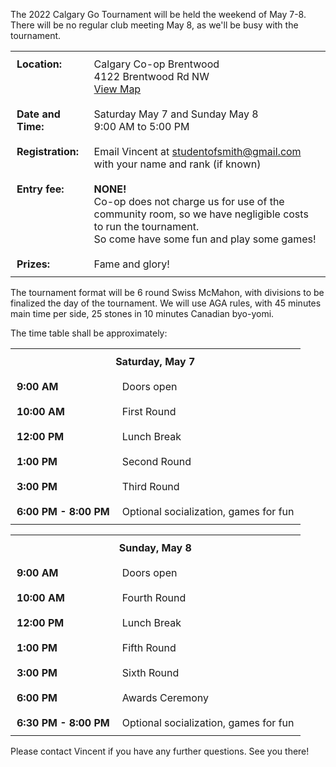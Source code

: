 <!--
.. title: 2022 Tournament May 7-8 (no meeting May 8)
.. slug: 2022-tournament-may-7-8-no-meeting-may-8
.. date: 2022-04-09 16:25:35 UTC-06:00
.. tags: 
.. category: 
.. link: 
.. description: 
.. type: text
-->

The 2022 Calgary Go Tournament will be held the weekend of May 7-8.  There will be no regular club meeting May 8, as 
we'll be busy with the tournament.


<table>
<tr>
<td style="vertical-align: top; font-weight:bold; padding: 10px">Location:</td>
<td style="vertical-align: top; padding: 10px">
Calgary Co-op Brentwood<br/>
4122 Brentwood Rd NW<br/>
<a href="https://goo.gl/maps/hZKyhPRrRjU7579ZA">View Map</a>
</td>
</tr>
<tr>
<td style="vertical-align: top; font-weight:bold; padding: 10px">Date and Time:</td>
<td style="vertical-align: top; padding: 10px">
Saturday May 7 and Sunday May 8<br/>
9:00 AM to 5:00 PM
</td>
</tr>
<tr>
<td style="vertical-align: top; font-weight:bold; padding: 10px">Registration:</td>
<td style="vertical-align: top; padding: 10px">Email Vincent at <a href="mailto:studentofsmith@gmail.com">studentofsmith@gmail.com</a> with your name and rank (if known)</td>
</tr>
<tr>
<td style="vertical-align: top; font-weight:bold; padding: 10px">Entry fee:</td>
<td style="vertical-align: top; padding: 10px"><span style="font-weight:bold">NONE!</span><br/>Co-op does not charge us for use of the community room, so we have negligible costs to run the tournament.<br/>So come have some fun and play some games!</td>
</tr>
<tr>
<td style="vertical-align: top; font-weight:bold; padding: 10px">Prizes:</td>
<td style="vertical-align: top; padding: 10px">Fame and glory!</td>
</tr>
</table>

The tournament format will be 6 round Swiss McMahon, with divisions to be finalized the day of the tournament.  We will use AGA rules, with 45 minutes main time per side, 25 stones in 10 minutes Canadian byo-yomi.

The time table shall be approximately:

<table>
<tr>
<th colspan="2" style="vertical-align: top; font-weight:bold; padding: 10px">Saturday, May 7</th>
</tr>
<tr>
<td style="vertical-align: top; font-weight:bold; padding: 10px">9:00 AM</td>
<td style="vertical-align: top; padding: 10px">Doors open</td>
</tr>
<tr>
<td style="vertical-align: top; font-weight:bold; padding: 10px">10:00 AM</td>
<td style="vertical-align: top; padding: 10px">First Round</td>
</tr>
<tr>
<td style="vertical-align: top; font-weight:bold; padding: 10px">12:00 PM</td>
<td style="vertical-align: top; padding: 10px">Lunch Break</td>
</tr>
<tr>
<td style="vertical-align: top; font-weight:bold; padding: 10px">1:00 PM</td>
<td style="vertical-align: top; padding: 10px">Second Round</td>
</tr>
<tr>
<td style="vertical-align: top; font-weight:bold; padding: 10px">3:00 PM</td>
<td style="vertical-align: top; padding: 10px">Third Round</td>
</tr>
<tr>
<td style="vertical-align: top; font-weight:bold; padding: 10px">6:00 PM - 8:00 PM</td>
<td style="vertical-align: top; padding: 10px">Optional socialization, games for fun</td>
</tr>
</table>

<table>
<tr>
<th colspan="2" style="vertical-align: top; font-weight:bold; padding: 10px">Sunday, May 8</th>
</tr>
<tr>
<td style="vertical-align: top; font-weight:bold; padding: 10px">9:00 AM</td>
<td style="vertical-align: top; padding: 10px">Doors open</td>
</tr>
<tr>
<td style="vertical-align: top; font-weight:bold; padding: 10px">10:00 AM</td>
<td style="vertical-align: top; padding: 10px">Fourth Round</td>
</tr>
<tr>
<td style="vertical-align: top; font-weight:bold; padding: 10px">12:00 PM</td>
<td style="vertical-align: top; padding: 10px">Lunch Break</td>
</tr>
<tr>
<td style="vertical-align: top; font-weight:bold; padding: 10px">1:00 PM</td>
<td style="vertical-align: top; padding: 10px">Fifth Round</td>
</tr>
<tr>
<td style="vertical-align: top; font-weight:bold; padding: 10px">3:00 PM</td>
<td style="vertical-align: top; padding: 10px">Sixth Round</td>
</tr>
<tr>
<td style="vertical-align: top; font-weight:bold; padding: 10px">6:00 PM</td>
<td style="vertical-align: top; padding: 10px">Awards Ceremony</td>
</tr>
<tr>
<td style="vertical-align: top; font-weight:bold; padding: 10px">6:30 PM - 8:00 PM</td>
<td style="vertical-align: top; padding: 10px">Optional socialization, games for fun</td>
</tr>
</table>

Please contact Vincent if you have any further questions.  See you there!
